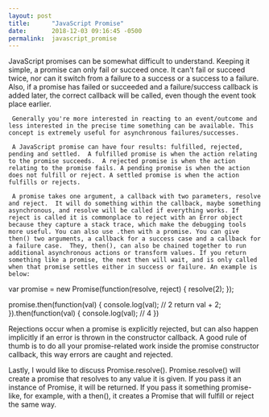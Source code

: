 ```yaml
---
layout: post
title:      "JavaScript Promise"
date:       2018-12-03 09:16:45 -0500
permalink:  javascript_promise
---
```


  JavaScript promises can be somewhat difficult to understand.  Keeping it simple, a promise can only fail or succeed once. It can't fail or succeed twice, nor can it switch from a failure to a success or a success to a failure. Also, if a promise has failed or succeeded and a failure/success callback is added later, the correct callback will be called, even though the event took place earlier.  
   
	 Generally you're more interested in reacting to an event/outcome and less interested in the precise time something can be available. This concept is extremely useful for asynchronous failures/successes.
   
	 A JavaScript promise can have four results: fulfilled, rejected, pending and settled.  A fulfilled promise is when the action relating to the promise succeeds.  A rejected promise is when the action relating to the promise fails. A pending promise is when the action does not fulfill or reject. A settled promise is when the action fulfills or rejects.
   
	 A promise takes one argument, a callback with two parameters, resolve and reject.  It will do something within the callback, maybe something asynchronous, and resolve will be called if everything works. If reject is called it is commonplace to reject with an Error object because they capture a stack trace, which make the debugging tools more useful. You can also use .then with a promise. You can give then() two arguments, a callback for a success case and a callback for a failure case.  They, then(), can also be chained together to run additional asynchronous actions or transform values. If you return something like a promise, the next then will wait, and is only called when that promise settles either in success or failure. An example is below:
	 
	 
var promise = new Promise(function(resolve, reject) {
  resolve(2);
});

promise.then(function(val) {
  console.log(val); // 2
  return val + 2;
}).then(function(val) {
  console.log(val); // 4
})
	
Rejections occur when a promise is explicitly rejected, but can also happen implicitly if an error is thrown in the constructor callback. A good rule of thumb is to do all your promise-related work inside the promise constructor callback, this way errors are caught and rejected.

Lastly, I would like to discuss Promise.resolve(). Promise.resolve() will create a promise that resolves to any value it is given. If you pass it an instance of Promise, it will be returned. If you pass it something promise-like, for example, with a then(), it creates a Promise that will fulfill or reject the same way.
